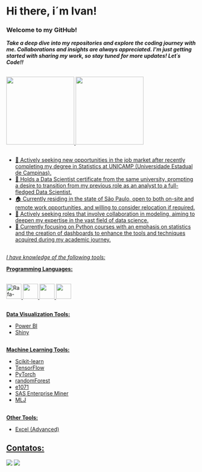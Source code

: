 # Hi there, i´m Ivan!
### Welcome to my GitHub! 
***Take a deep dive into my repositories and explore the coding journey with me. Collaborations and insights are always appreciated. I'm just getting started with sharing my work, so stay tuned for more updates! Let´s Code!!***

##

<div>
<a href="https://github.com/IvanPmenta">
<img loading="lazy" height="180em" src="https://github-readme-stats.vercel.app/api?username=IvanPmenta&show_icons=true&theme=dracula"/>
<img loading="lazy" height="180em" src="https://github-readme-stats.vercel.app/api/top-langs/?username=IvanPmenta&layout=compact&langs_count=7&theme=dracula"/>
</div>

##

- 🔭 Actively seeking new opportunities in the job market after recently completing my degree in Statistics at UNICAMP (Universidade Estadual de Campinas).
- 📔 Holds a Data Scientist certificate from the same university, prompting a desire to transition from my previous role as an analyst to a full-fledged Data Scientist.
- 🏠 Currently residing in the state of São Paulo, open to both on-site and remote work opportunities, and willing to consider relocation if required.
- 👯 Actively seeking roles that involve collaboration in modeling, aiming to deepen my expertise in the vast field of data science.
- 🌱 Currently focusing on Python courses with an emphasis on statistics and the creation of dashboards to enhance the tools and techniques acquired during my academic journey.


##
*I have knowledge of the following tools:*

**Programming Languages:**

<div style="display: inline_block"><br>
  <img loading="lazy" alt="Rafa-Python" src="https://cdn.jsdelivr.net/gh/devicons/devicon/icons/python/python-original.svg" width="40" height="40"/> 
  <img loading="lazy" src="https://cdn.jsdelivr.net/gh/devicons/devicon/icons/rstudio/rstudio-original.svg" width="40" height="40"/> 
  <img loading="lazy" src="https://cdn.jsdelivr.net/gh/devicons/devicon/icons/sass/sass-original.svg" width="40" height="40"/> 
  <img loading="lazy" src="https://cdn.jsdelivr.net/gh/devicons/devicon/icons/julia/julia-original.svg" width="40" height="40"/>
</div>

##

**Data Visualization Tools:**
  - Power BI
  - Shiny

##

 **Machine Learning Tools:**
  - Scikit-learn
  - TensorFlow
  - PyTorch
  - randomForest
  - e1071
  - SAS Enterprise Miner
  - MLJ

##

**Other Tools:**
 - Excel (Advanced)

##

## Contatos:
<div>
<a href = "mailto:contato@spimenta388@gmail.com"><img loading="lazy" src="https://img.shields.io/badge/Gmail-D14836?style=for-the-badge&logo=gmail&logoColor=white" target="_blank"></a>
<a href="https://www.linkedin.com/in/ivan-pimenta" target="_blank"><img loading="lazy" src="https://img.shields.io/badge/-LinkedIn-%230077B5?style=for-the-badge&logo=linkedin&logoColor=white" target="_blank"></a>   
</div>
